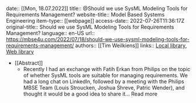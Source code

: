 date:: [[Mon, 18.07.2022]]
title:: @Should we use SysML Modeling Tools for Requirements Management?
website-title:: Model Based Systems Engineering
item-type:: [[webpage]]
access-date:: 2022-07-26T11:36:17Z
original-title:: Should we use SysML Modeling Tools for Requirements Management?
language:: en-US
url:: https://mbse4u.com/2022/07/18/should-we-use-sysml-modeling-tools-for-requirements-management/
authors:: [[Tim Weilkiens]]
links:: [Local library](zotero://select/library/items/6MC6IMBH), [Web library](https://www.zotero.org/users/6520516/items/6MC6IMBH)

- [[Abstract]]
	- Recently I had an exchange with Fatih Erkan from Philips on the topic of whether SysML tools are suitable for managing requirements. We had a long chat on LinkedIn, followed by a meeting with the Philips MBSE Team (Louis Stroucken, Joshua Shreve, Patric Wender), and thought it would be a good idea to share it… Read more